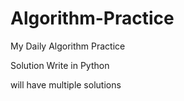 # Algorithm-Practice

My Daily Algorithm Practice

Solution Write in Python

will have multiple solutions
